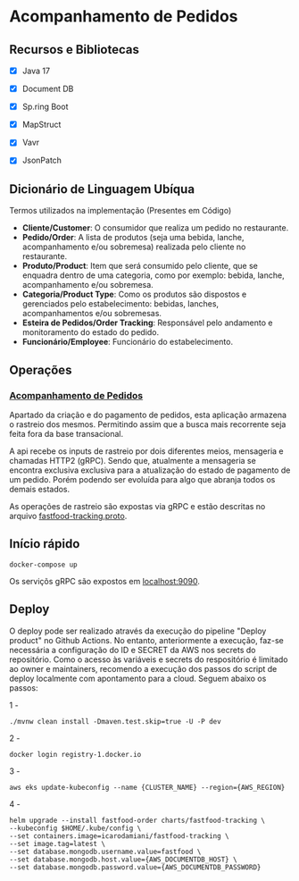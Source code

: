# Acompanhamento de Pedidos

## Recursos e Bibliotecas
- [x] Java 17
- [x] Document DB
- [x] Sp.ring Boot
- [x] MapStruct
- [x] Vavr
- [x] JsonPatch


## Dicionário de Linguagem Ubíqua

Termos utilizados na implementação (Presentes em Código)

- **Cliente/Customer**: O consumidor que realiza um pedido no restaurante.
- **Pedido/Order**: A lista de produtos (seja uma bebida, lanche, acompanhamento e/ou sobremesa) realizada pelo cliente no restaurante.
- **Produto/Product**: Item que será consumido pelo cliente, que se enquadra dentro de uma categoria, como por exemplo: bebida, lanche, acompanhamento e/ou sobremesa.
- **Categoria/Product Type**: Como os produtos são dispostos e gerenciados pelo estabelecimento: bebidas, lanches, acompanhamentos e/ou sobremesas.
- **Esteira de Pedidos/Order Tracking**: Responsável pelo andamento e monitoramento do estado do pedido.
- **Funcionário/Employee**: Funcionário do estabelecimento.

## Operações

### [Acompanhamento de Pedidos]([BillingController.java](fastfood-api%2Fsrc%2Fmain%2Fjava%2Fio%2Ffiap%2Ffastfood%2Fdriver%2Fcontroller%2Fbilling%2FBillingController.java))
Apartado da criação e do pagamento de pedidos, esta aplicação armazena o rastreio dos mesmos. Permitindo assim que a busca mais recorrente seja feita fora da base transacional.

A api recebe os inputs de rastreio por dois diferentes meios, mensageria e chamadas HTTP2 (gRPC). Sendo que, atualmente a mensageria se encontra exclusiva exclusiva para a atualização do estado de pagamento de um pedido. 
Porém podendo ser evoluída para algo que abranja todos os demais estados. 

As operações de rastreio são expostas via gRPC e estão descritas no arquivo [fastfood-tracking.proto](fastfood-tracking-api%2Fsrc%2Fmain%2Fproto%2Ffastfood-tracking.proto).

## Início rápido

```shell 
docker-compose up
```
Os serviçõs gRPC são expostos em [localhost:9090](http://localhost:9090).

## Deploy

O deploy pode ser realizado através da execução do pipeline "Deploy product" no Github Actions.
No entanto, anteriormente a execução, faz-se necessária a configuração do ID e SECRET da AWS nos secrets do repositório.
Como o acesso às variáveis e secrets do respositório é limitado ao owner e maintainers, recomendo a execução dos passos do script de deploy localmente com apontamento para a cloud.
Seguem abaixo os passos:

1 -
```
./mvnw clean install -Dmaven.test.skip=true -U -P dev
```
2 -
```
docker login registry-1.docker.io
```
3 -
```
aws eks update-kubeconfig --name {CLUSTER_NAME} --region={AWS_REGION}
```
4 -
```
helm upgrade --install fastfood-order charts/fastfood-tracking \
--kubeconfig $HOME/.kube/config \
--set containers.image=icarodamiani/fastfood-tracking \
--set image.tag=latest \
--set database.mongodb.username.value=fastfood \
--set database.mongodb.host.value={AWS_DOCUMENTDB_HOST} \
--set database.mongodb.password.value={AWS_DOCUMENTDB_PASSWORD}
```
